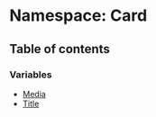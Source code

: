 # Namespace: Card

## Table of contents

### Variables

- [Media](../variables/card.media.md)
- [Title](../variables/card.title.md)
